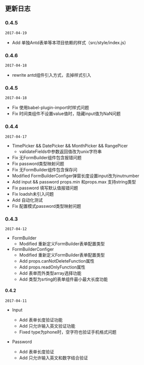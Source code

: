 ## 更新日志

### 0.4.5

`2017-04-19`

- Add 单独Antd表单等本项目依赖的样式（src/style/index.js）

### 0.4.6

`2017-04-18`

- rewrite antd组件引入方式，去掉样式引入

### 0.4.5

`2017-04-18`

-  Fix 使用babel-plugin-import时样式问题
-  Fix 时间类组件不设置value值时，隐藏input值为NaN问题

### 0.4.4

`2017-04-17`

- TimePicker && DatePicker && MonthPicker && RangePicer
  - validateFields中参数返回值改为unix字符串
- Fix 无FormBuilder组件包含报错问题
- Fix password类型映射问题
- Fix 无FormBuilder组件包含保存问
- Modified FormBuilderConfiger弹窗长度设置input改为inutnumber
- Add input && password props.min 和props.max 支持string类型
- Fix password 填写默认值报错问题
- Fix loadsh未引入问题
- Add 自动化测试
- Fix 配置模式password类型映射问题

### 0.4.3

`2017-04-12`

- FormBuilder
  -  Modified 重新定义FormBuilder表单配置类型
- FormBuilderConfiger
  - Modified 重新定义FormBuilder表单配置类型
  - Add props.canNotDeleteFunction属性
  - Add props.readOnlyFunction属性
  - Add 表单而外类型array选择功能
  - Add 类型为srting的表单组件最小最大长度功能

#### 0.4.2

`2017-04-11`

- Input

  - Add 表单长度验证功能
  - Add 只允许输入英文验证功能
  - Fixed type为phone时，空字符也验证手机格式问题

- Password

  - Add 表单长度验证
  - Add 只允许输入英文和数字结合验证

  ​